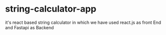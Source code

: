 # string-calculator-app
 it's react based string calculator in which we have used react.js as front End and Fastapi as Backend
